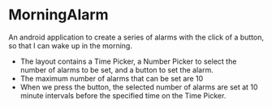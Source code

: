 # MorningAlarm
An android application to create a series of alarms with the click of a button, so that I can wake up in the morning.

* The layout contains a Time Picker, a Number Picker to select the number of alarms to be set, and a button to set the alarm.
* The maximum number of alarms that can be set are 10
* When we press the button, the selected number of alarms are set at 10 minute intervals before the specified time on the Time Picker.
